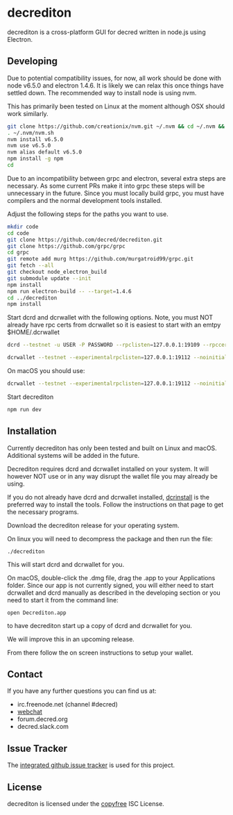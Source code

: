 # decrediton

decrediton is a cross-platform GUI for decred written in node.js using
Electron.

## Developing

Due to potential compatibility issues, for now, all work should be
done with node v6.5.0 and electron 1.4.6.  It is likely we can relax
this once things have settled down.  The recommended way to install
node is using nvm.

This has primarily been tested on Linux at the moment although OSX
should work similarly.

``` bash
git clone https://github.com/creationix/nvm.git ~/.nvm && cd ~/.nvm && git checkout `git describe --abbrev=0 --tags`
. ~/.nvm/nvm.sh
nvm install v6.5.0
nvm use v6.5.0
nvm alias default v6.5.0
npm install -g npm
cd
```

Due to an incompatibility between grpc and electron, several extra
steps are necessary.  As some current PRs make it into grpc these
steps will be unnecessary in the future.  Since you must locally build
grpc, you must have compilers and the normal development tools
installed.

Adjust the following steps for the paths you want to use.

``` bash
mkdir code
cd code
git clone https://github.com/decred/decrediton.git
git clone https://github.com/grpc/grpc
cd grpc
git remote add murg https://github.com/murgatroid99/grpc.git
git fetch --all
git checkout node_electron_build
git submodule update --init
npm install
npm run electron-build -- --target=1.4.6
cd ../decrediton
npm install
```

Start dcrd and dcrwallet with the following options.  Note, you must
NOT already have rpc certs from dcrwallet so it is easiest to start
with an emtpy $HOME/.dcrwallet

```bash
dcrd --testnet -u USER -P PASSWORD --rpclisten=127.0.0.1:19109 --rpccert=$HOME/.dcrd/rpc.cert
```

```bash
dcrwallet --testnet --experimentalrpclisten=127.0.0.1:19112 --noinitialload --tlscurve=P-256 --onetimetlskey --appdata=~/.decrediton
```

On macOS you should use:
```bash
dcrwallet --testnet --experimentalrpclisten=127.0.0.1:19112 --noinitialload --tlscurve=P-256 --onetimetlskey --appdata=$HOME/Library/Application\ Support/decrediton
```

Start decrediton

```bash
npm run dev
```

## Installation

Currently decrediton has only been tested and built on Linux and
macOS.  Additional systems will be added in the future.

Decrediton requires dcrd and dcrwallet installed on your system.  It
will however NOT use or in any way disrupt the wallet file you may
already be using.

If you do not already have dcrd and dcrwallet installed,
[dcrinstall](https://github.com/decred/decred-release/tree/master/cmd/dcrinstall)
is the preferred way to install the tools.  Follow the instructions on
that page to get the necessary programs.

Download the decrediton release for your operating system.

On linux you will need to decompress the package and then run the
file:
```
./decrediton
```

This will start dcrd and dcrwallet for you.

On macOS, double-click the .dmg file, drag the .app to your
Applications folder.  Since our app is not currently signed, you will
either need to start dcrwallet and dcrd manually as described in the
developing section or you need to start it from the command line:
```
open Decrediton.app
```
to have decrediton start up a copy of dcrd and dcrwallet for you.

We will improve this in an upcoming release.

From there follow the on screen instructions to setup your wallet.

## Contact

If you have any further questions you can find us at:

- irc.freenode.net (channel #decred)
- [webchat](https://webchat.freenode.net/?channels=decred)
- forum.decred.org
- decred.slack.com

## Issue Tracker

The
[integrated github issue tracker](https://github.com/decred/decrediton/issues)
is used for this project.

## License

decrediton is licensed under the [copyfree](http://copyfree.org) ISC License.

